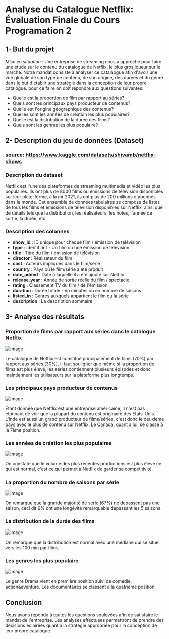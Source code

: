 # Analyse du Catalogue Netflix: Évaluation Finale du Cours Programation 2
## 1- But du projet
*Mise en situation :* Une entreprise de streaming nous a approché pour faire une étude sur le contenu du catalogue de Netflix, le plus gros joueur sur le marché. Notre mandat consiste à analyser ce catalaogue afin d'avoir une vue globale de son type de contenu, de son origine, des durées et du genre dans le but d'établir une stratégie dans la conception de leur propre catalogue. pour ce faire on doit répondre aux questions suivantes:
- Quelle est la proportion de film par rapport au séries?
- Quels sont les principaux pays producteur de contenus? 
- Quelle est l'origine géographique des contenus?
- Quelles sont les années de création les plus populaires?
- Quelle est la distribution de la durée des films?
- Quels sont les genres les plus populaire?

## 2- Description du jeu de données (Dataset)
### source:  https://www.kaggle.com/datasets/shivamb/netflix-shows
### Description du dataset
Netflix est l'une des plateformes de streaming multimédia et vidéo les plus populaires. Ils ont plus de 8000 films ou émissions de télévision disponibles sur leur plate-forme, à la mi-2021, ils ont plus de 200 millions d'abonnés dans le monde. Cet ensemble de données tabulaires se compose de listes de tous les films et émissions de télévision disponibles sur Netflix, ainsi que de détails tels que la distribution, les réalisateurs, les notes, l'année de sortie, la durée, etc.
### Description des colonnes
- **show_id** : ID unique pour chaque film / émission de télévision
- **type** : Identifiant - Un film ou une émission de télévision
- **title** : Titre du film / émission de télévision
- **director** : Réalisateur du film
- **cast** : Acteurs impliqués dans le film/série
- **country** : Pays où le film/série a été produit
- **date_added** : Date à laquelle il a été ajouté sur Netflix
- **release_year** : Année de sortie réelle du film / spectacle
- **rating** : Classement TV du film / de l'émission
- **duration** : Durée totale - en minutes ou en nombre de saisons
- **listed_in** : Genres auxquels appartient le film ou la série
- **description** : La description sommaire

## 3- Analyse des résultats
### Proportion de films par rapport aux séries dans le catalogue Netflix
![image](https://user-images.githubusercontent.com/116452605/197362470-c9b0883e-e00e-4e26-bbd3-f45e807cce1a.png)

Le catalogue de Netflix est constitué principalement de films (70%) par rapport aux séries (30%). Il faut souligner que même si la proportion de films est plus élevé, les séries contiennent plusieurs épisodes et donc maintiennent les utilisateurs sur la plateforme plus longtemps.

### Les principaux pays producteur de contenus
![image](https://user-images.githubusercontent.com/116452605/197362656-b00d0e14-244f-4fb6-ab54-b18ed69536ac.png)

Étant donnée que Netflix est une entreprise américaine, il n'est pas étonnant de voir que la plupart du contenu est originaire des États-Unis. L'inde est aussi un grand producteur de films/séries, c'est donc le deuxième pays avec le plus de contenu sur Netflix. Le Canada, quant à lui, se classe à la 7ème position.

###  Les années de création les plus populaires
![image](https://user-images.githubusercontent.com/116452605/197362864-546a7465-40d8-4349-affe-a57519020f32.png)

On constate que le volume des plus récentes productions est plus élevé ce qui est normal, c'est ce qui permet à Netflix de garder sa compétitivité.

### La proportion du nombre de saisons par série
![image](https://user-images.githubusercontent.com/116452605/197362984-93501dee-7d2e-484a-b5aa-8fe37781a4cf.png)

On remarque que la grande majorité de serie (67%) ne depassent pas une saison, ceci dit 6% ont une longévité remarquable depassant les 5 saisons.

### La distribution de la durée des films
![image](https://user-images.githubusercontent.com/116452605/197362990-3d10b879-ae63-496f-88b0-90be0a1dad89.png)

On remarque que la distribution est normal avec une médiane qui se situe vers les 100 min par films.

### Les genres les plus populaire
![image](https://user-images.githubusercontent.com/116452605/197363029-6192688e-eb02-467e-b7c3-65c0bf357bb4.png)

Le genre Drama vient en première position suivi de comédie, action&aventure. Les documentaires se classent à la quatrième position.

## Conclusion
Nous avons répondu à toutes les questions soulevées afin de satisfaire le mandat de l'entreprise. Les analyses effectuées permettront de prendre des décisions éclairées quant à la stratégie appropriée pour la conception de leur propre catalogue.
